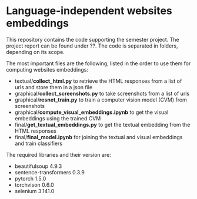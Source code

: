 # Language-independent websites embeddings

This repository contains the code supporting the semester project. The project report can be found under ??. The code is separated in folders, depending on its scope. 

The most important files are the following, listed in the order to use them for computing websites embeddings:

- textual/**collect_html.py** to retrieve the HTML responses from a list of urls and store them in a json file
- graphical/**collect_screenshots.py** to take screenshots from a list of urls
- graphical/**resnet_train.py** to train a computer vision model (CVM) from screenshots
- graphical/**compute_visual_embeddings.ipynb** to get the visual embeddings using the trained CVM
- final/**get_textual_embeddings.py** to get the textual embedding from the HTML responses
- final/**final_model.ipynb** for joining the textual and visual embeddings and train classifiers 

The required libraries and their version are:
- beautifulsoup 4.9.3
- sentence-transformers 0.3.9
- pytorch 1.5.0
- torchvison 0.6.0
- selenium 3.141.0
